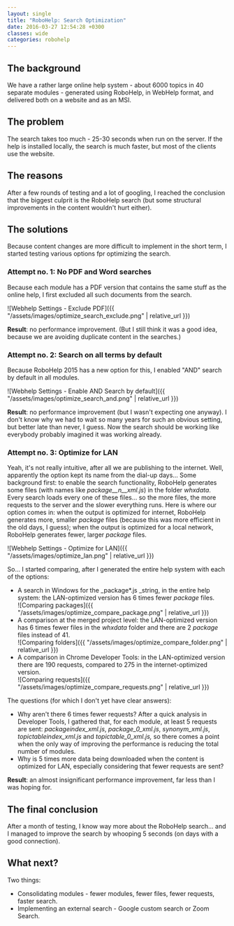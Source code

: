 ```yaml
---
layout: single
title: "RoboHelp: Search Optimization"
date: 2016-03-27 12:54:28 +0300
classes: wide
categories: robohelp
---
```

## The background
We have a rather large online help system - about 6000 topics in 40 separate modules - generated using RoboHelp, in WebHelp format, and delivered both on a website and as an MSI.
## The problem
The search takes too much - 25-30 seconds when run on the server. If the help is installed locally, the search is much faster, but most of the clients use the website.
## The reasons
After a few rounds of testing and a lot of googling, I reached the conclusion that the biggest culprit is the RoboHelp search (but some structural improvements in the content wouldn't hurt either).
## The solutions
Because content changes are more difficult to implement in the short term, I started testing various options fpr optimizing the search.
### Attempt no. 1: No PDF and Word searches
Because each module has a PDF version that contains the same stuff as the online help, I first excluded all such documents from the search.

![Webhelp Settings - Exclude PDF]({{ "/assets/images/optimize_search_exclude.png" | relative_url }})

**Result**: no performance improvement. (But I still think it was a good idea, because we are avoiding duplicate content in the searches.)
### Attempt no. 2: Search on all terms by default
Because RoboHelp 2015 has a new option for this, I enabled "AND" search by default in all modules.

![Webhelp Settings - Enable AND Search by default]({{ "/assets/images/optimize_search_and.png" | relative_url }})

**Result**: no performance improvement (but I wasn't expecting one anyway). I don't know why we had to wait so many years for such an obvious setting, but better late than never, I guess. Now the search should be working like everybody probably imagined it was working already.
### Attempt no. 3: Optimize for LAN
Yeah, it's not really intuitive, after all we are publishing to the internet. Well, apparently the option kept its name from the dial-up days...
Some background first: to enable the search functionality, RoboHelp generates some files (with names like _package__n__xml.js_) in the folder _whxdata_. Every search loads every one of these files... so the more files, the more requests to the server and the slower everything runs. Here is where our option comes in: when the output is optimized for internet, RoboHelp generates more, smaller _package_ files (because this was more efficient in the old days, I guess); when the output is optimized for a local network, RoboHelp generates fewer, larger _package_ files.

![Webhelp Settings - Optimize for LAN]({{ "/assets/images/optimize_lan.png" | relative_url }})

So... I started comparing, after I generated the entire help system with each of the options:
* A search in Windows for the _package*.js _string, in the entire help system: the LAN-optimized version has 6 times fewer _package_ files.<br>![Comparing packages]({{ "/assets/images/optimize_compare_package.png" | relative_url }})
* A comparison at the merged project level: the LAN-optimized version has 6 times fewer files in the _whxdata_ folder and there are 2 _package_ files instead of 41.<br>![Comparing folders]({{ "/assets/images/optimize_compare_folder.png" | relative_url }})
* A comparison in Chrome Developer Tools: in the LAN-optimized version there are 190 requests, compared to 275 in the internet-optimized version.<br>![Comparing requests]({{ "/assets/images/optimize_compare_requests.png" | relative_url }})

The questions (for which I don't yet have clear answers):
* Why aren't there 6 times fewer requests? After a quick analysis in Developer Tools, I gathered that, for each module, at least 5 requests are sent: _packageindex_xml.js_, _package_0_xml.js_, _synonym_xml.js_, _topictableindex_xml.js_ and _topictable_0_xml.js,_ so there comes a point when the only way of improving the performance is reducing the total number of modules. 
* Why is 5 times more data being downloaded when the content is optimized for LAN, especially considering that fewer requests are sent? 

**Result**: an almost insignificant performance improvement, far less than I was hoping for.
## The final conclusion
After a month of testing, I know way more about the RoboHelp search... and I managed to improve the search by whooping 5 seconds (on days with a good connection).
## What next?
Two things:
* Consolidating modules - fewer modules, fewer files, fewer requests, faster search. 
* Implementing an external search - Google custom search or Zoom Search. 